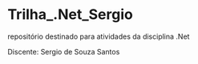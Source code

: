 # Trilha_.Net_Sergio

repositório destinado para atividades da disciplina .Net

Discente: Sergio de Souza Santos 
